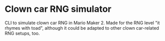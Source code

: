 # Clown car RNG simulator
CLI to simulate clown car RNG in Mario Maker 2. Made for the RNG level "it rhymes with toad", although it could be adapted to other clown car-related RNG setups, too.
